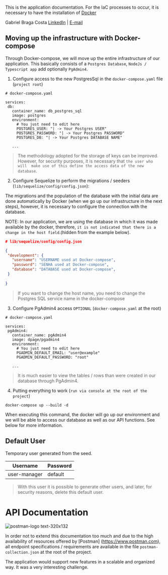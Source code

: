 This is the application documentation. For the IaC processes to occur, it is necessary to have the installation of [Docker](https://docs.docker.com/docker-for-windows/install/)

Gabriel Braga Costa
[LinkedIn](https://learn.hashicorp.com/terraform/getting-started/install.html) | [E-mail](mailto:gabriel.bragavera@gmail.com)

## Moving up the infrastructure with Docker-compose
Through Docker-compose, we will move up the entire infrastructure of our application. This basically consists of a `Postgres Database`, `NodeJs / Typescript app` add optionally `PgAdmin4`.
 
 1) Configure access to the new PostgresSql in the `docker-compose.yaml` file (`project root`)
 ```HCL
 # docker-compose.yaml
 
services:
  db:
    container_name: db_postgres_sql
    image: postgres
    environment:
      # You just need to edit here
      POSTGRES_USER: "| -> Your Postgres USER"
      POSTGRES_PASSWORD: "| -> Your Postgres PASSWORD"
      POSTGRES_DB: "| -> Your Postgres DATABASE NAME"
      
    ...

```
 > The methodology adopted for the storage of keys can be improved. However, for security purposes, it is necessary that `the user who will
 make use of this define the access data of the new database`.
 
 
 2) Configure Sequelize to perform the migrations / seeders (`lib/sequelize/config/config.json`):
 
The migrations and the population of the database with the initial data are done automatically by Docker (when we go up our infrastructure in the next steps), however, it is necessary to configure the connection with the database.
 
 NOTE: In our application, we are using the database in which it was made available by the docker, therefore, `it is not indicated that there is a change in the host field`.(hidden from the example below).

 ```JSON
 # lib/sequelize/config/config.json
 
 {
  "development": {
    "username": "USERNAME used at Docker-compose",
    "password": "SENHA used at Docker-compose",
    "database": "DATABASE used at Docker-compose", 
  }
  
}

```
> If you want to change the host name, you need to change the Postgres SQL service name in the docker-compose

3) Configure PgAdmin4 access `OPTIONAL` (`docker-compose.yaml` at the root)
 ```HCL
 # docker-compose.yaml
 
services:
  pgAdmin4:
    container_name: pgAdmin4
    image: dpage/pgadmin4
    environment:
      # You just need to edit here
      PGADMIN_DEFAULT_EMAIL: "user@example"
      PGADMIN_DEFAULT_PASSWORD: "root"
      
    ...

```
> It is much easier to view the tables / rows than were created in our database through PgAdmin4.

4) Putting everything to work (`run via console at the root of the project`)

 ```console
docker-compose up --build -d
```

When executing this command, the docker will go up our environment and we will be able to access our database as well as our API functions. See below for more information.

## Default User
Temporary user generated from the seed.

| Username | Password | 
| --- | --- |
| user-manager | default | 

> With this user it is possible to generate other users, and later, for security reasons, delete this default user.

# API Documentation
![postman-logo text-320x132](https://user-images.githubusercontent.com/4249709/29496848-63ad446c-85b1-11e7-904e-a4ddad25e9db.png)

In order not to extend this documentation too much and due to the high availability of resources offered by [Postman] (https://www.postman.com), all endpoint specifications / requirements are available in the file `postman-collection.json` at the root of the project.

The application would support new features in a scalable and organized way. It was a very interesting challenge.
